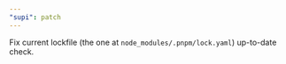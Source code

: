 ```yaml
---
"supi": patch
---
```


Fix current lockfile (the one at `node_modules/.pnpm/lock.yaml`) up-to-date check.
